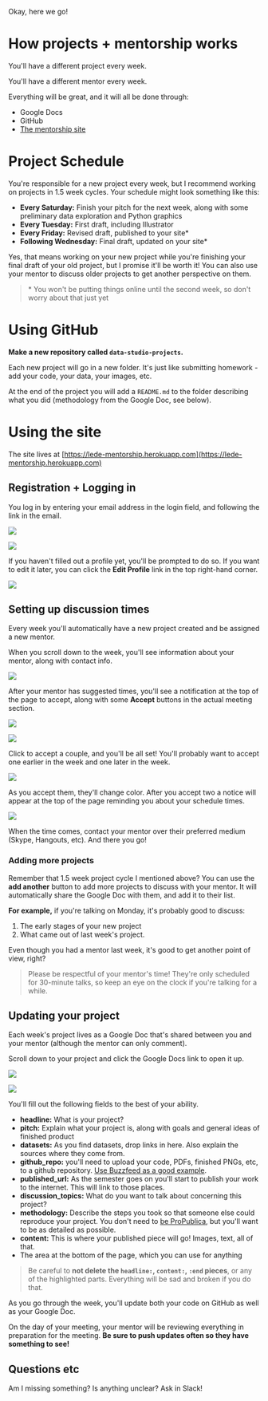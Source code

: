 Okay, here we go! 

# How projects + mentorship works

You'll have a different project every week.

You'll have a different mentor every week.

Everything will be great, and it will all be done through:

* Google Docs
* GitHub
* [The mentorship site](https://lede-mentorship.herokuapp.com)

# Project Schedule

You're responsible for a new project every week, but I recommend working on projects in 1.5 week cycles. Your schedule might look something like this:

* **Every Saturday:** Finish your pitch for the next week, along with some preliminary data exploration and Python graphics
* **Every Tuesday:** First draft, including Illustrator
* **Every Friday:** Revised draft, published to your site*
* **Following Wednesday:** Final draft, updated on your site*
 
Yes, that means working on your new project while you're finishing your final draft of your old project, but I promise it'll be worth it! You can also use your mentor to discuss older projects to get another perspective on them.

> \* You won't be putting things online until the second week, so don't worry about that just yet

# Using GitHub

**Make a new repository called `data-studio-projects`.**

Each new project will go in a new folder. It's just like submitting homework - add your code, your data, your images, etc.

At the end of the project you will add a `README.md` to the folder describing what you did (methodology from the Google Doc, see below).

# Using the site

The site lives at [https://lede-mentorship.herokuapp.com](https://lede-mentorship.herokuapp.com)

## Registration + Logging in

You log in by entering your email address in the login field, and following the link in the email.

![](https://gist.github.com/jsoma/7a9fb58ba94ceca99fb6df4608307d4e/raw/f1409966b369d1215896c2a2eb5bbe2f9b3ac5ab/login.png)

![](https://gist.github.com/jsoma/7a9fb58ba94ceca99fb6df4608307d4e/raw/f1409966b369d1215896c2a2eb5bbe2f9b3ac5ab/email.png)

If you haven't filled out a profile yet, you'll be prompted to do so. If you want to edit it later, you can click the **Edit Profile** link in the top right-hand corner.

![](https://gist.github.com/jsoma/7a9fb58ba94ceca99fb6df4608307d4e/raw/f1409966b369d1215896c2a2eb5bbe2f9b3ac5ab/registration.png)

## Setting up discussion times

Every week you'll automatically have a new project created and be assigned a new mentor.

When you scroll down to the week, you'll see information about your mentor, along with contact info.

![](https://gist.github.com/jsoma/7a9fb58ba94ceca99fb6df4608307d4e/raw/f1409966b369d1215896c2a2eb5bbe2f9b3ac5ab/mentor.png)

After your mentor has suggested times, you'll see a notification at the top of the page to accept, along with some **Accept** buttons in the actual meeting section.

![](https://gist.github.com/jsoma/7a9fb58ba94ceca99fb6df4608307d4e/raw/f1409966b369d1215896c2a2eb5bbe2f9b3ac5ab/time-needed.png)

![](https://gist.github.com/jsoma/7a9fb58ba94ceca99fb6df4608307d4e/raw/f1409966b369d1215896c2a2eb5bbe2f9b3ac5ab/accept-buttons.png)

Click to accept a couple, and you'll be all set! You'll probably want to accept one earlier in the week and one later in the week.

![](https://gist.github.com/jsoma/7a9fb58ba94ceca99fb6df4608307d4e/raw/f1409966b369d1215896c2a2eb5bbe2f9b3ac5ab/accepted-times.png)

As you accept them, they'll change color. After you accept two a notice will appear at the top of the page reminding you about your schedule times.

![](https://gist.github.com/jsoma/7a9fb58ba94ceca99fb6df4608307d4e/raw/f1409966b369d1215896c2a2eb5bbe2f9b3ac5ab/scheduled.png)

When the time comes, contact your mentor over their preferred medium (Skype, Hangouts, etc). And there you go!

### Adding more projects

Remember that 1.5 week project cycle I mentioned above? You can use the **add another** button to add more projects to discuss with your mentor. It will automatically share the Google Doc with them, and add it to their list.

**For example,** if you're talking on Monday, it's probably good to discuss:

1. The early stages of your new project
2. What came out of last week's project.

Even though you had a mentor last week, it's good to get another point of view, right?

> Please be respectful of your mentor's time! They're only scheduled for 30-minute talks, so keep an eye on the clock if you're talking for a while.
 
## Updating your project

Each week's project lives as a Google Doc that's shared between you and your mentor (although the mentor can only comment).

Scroll down to your project and click the Google Docs link to open it up.

![](https://gist.github.com/jsoma/7a9fb58ba94ceca99fb6df4608307d4e/raw/f1409966b369d1215896c2a2eb5bbe2f9b3ac5ab/project.png)

![](https://gist.github.com/jsoma/7a9fb58ba94ceca99fb6df4608307d4e/raw/f1409966b369d1215896c2a2eb5bbe2f9b3ac5ab/google-doc.png)

You'll fill out the following fields to the best of your ability.

* **headline:** What is your project?
* **pitch:** Explain what your project is, along with goals and general ideas of finished product
* **datasets:** As you find datasets, drop links in here. Also explain the sources where they come from.
* **github_repo:**  you'll need to upload your code, PDFs, finished PNGs, etc, to a github repository. [Use Buzzfeed as a good example](https://github.com/BuzzFeedNews/2016-01-tennis-betting-analysis).
* **published_url:** As the semester goes on you'll start to publish your work to the internet. This will link to those places.
* **discussion_topics:** What do you want to talk about concerning this project?
* **methodology:** Describe the steps you took so that someone else could reproduce your project. You don't need to [be ProPublica](https://static.propublica.org/projects/patient-safety/methodology/surgeon-level-risk-methodology.pdf), but you'll want to be as detailed as possible.
*  **content:** This is where your published piece will go! Images, text, all of that.
* The area at the bottom of the page, which you can use for anything
  
> Be careful to **not delete the `headline:`, `content:`, `:end` pieces**, or any of the highlighted parts. Everything will be sad and broken if you do that.

As you go through the week, you'll update both your code on GitHub as well as your Google Doc.

On the day of your meeting, your mentor will be reviewing everything in preparation for the meeting. **Be sure to push updates often so they have something to see!**

## Questions etc

Am I missing something? Is anything unclear? Ask in Slack!